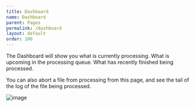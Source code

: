 ```yaml
---
title: Dashboard
name: Dashboard
parent: Pages
permalink: /dashboard
layout: default
order: 100
---
```


The Dashboard will show you what is currently processing.
What is upcoming in the processing queue.
What has recently finished being processed.

You can also abort a file from processing from this page, and see the tail of the log of the file being processed.

![image](https://user-images.githubusercontent.com/958400/142393794-38b58e23-2b05-45b1-8eb1-2f4ad6574422.png)